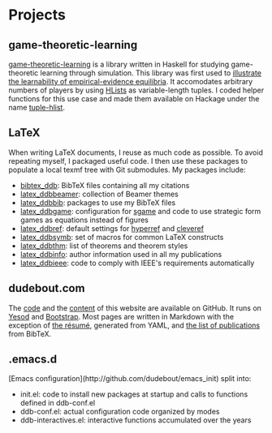 # Projects

## game-theoretic-learning

[game-theoretic-learning](http://github.com/dudebout/game-theoretic-learning) is a library written in Haskell for studying game-theoretic learning through simulation.
This library was first used to [illustrate the learnability of empirical-evidence equilibria](http://github.com/dudebout/cdc_2012_dudebout_shamma/tree/master/simulations).
It accomodates arbitrary numbers of players by using [HLists](http://hackage.haskell.org/package/HList) as variable-length tuples.
I coded helper functions for this use case and made them available on Hackage under the name [tuple-hlist](http://hackage.haskell.org/package/tuple-hlist).

## LaTeX

<div class="meta-p">
  When writing LaTeX documents, I reuse as much code as possible.
  To avoid repeating myself, I packaged useful code.
  I then use these packages to populate a local <span class="filename">texmf</span> tree with Git submodules.
  My packages include:

  + [bibtex_ddb](http://github.com/dudebout/bibtex_ddb): BibTeX files containing all my citations
  + [latex_ddbbeamer](http://github.com/dudebout/latex_ddbbeamer): collection of Beamer themes
  + [latex_ddbbib](http://github.com/dudebout/latex_ddbbib): packages to use my BibTeX files
  + [latex_ddbgame](http://github.com/dudebout/latex_ddbgame): configuration for [sgame](http://www.ctan.org/tex-archive/macros/latex/contrib/sgame) and code to use strategic form games as equations instead of figures
  + [latex_ddbref](http://github.com/dudebout/latex_ddbref): default settings for [hyperref](http://www.ctan.org/tex-archive/macros/latex/contrib/hyperref) and [cleveref](http://www.ctan.org/tex-archive/macros/latex/contrib/cleveref)
  + [latex_ddbsymb](http://github.com/dudebout/latex_ddbsymb): set of macros for common LaTeX constructs
  + [latex_ddbthm](http://github.com/dudebout/latex_ddbthm): list of theorems and theorem styles
  + [latex_ddbinfo](http://github.com/dudebout/latex_ddbinfo): author information used in all my publications
  + [latex_ddbieee](http://github.com/dudebout/latex_ddbieee): code to comply with IEEE's requirements automatically

</div>


## dudebout.com

The [code](http://github.com/dudebout/dudeboutdotcom) and the [content](http://github.com/dudebout/dudeboutdotcom_content) of this website are available on GitHub.
It runs on [Yesod](http://yesodweb.com) and [Bootstrap](http://twitter.github.com/bootstrap).
Most pages are written in Markdown with the exception of [the résumé](resume), generated from YAML, and [the list of publications](publications) from BibTeX.


## .emacs.d

<div class="meta-p">
  [Emacs configuration](http://github.com/dudebout/emacs_init) split into:

  + <span class="filename">init.el</span>: code to install new packages at startup and calls to functions defined in <span class="filename">ddb-conf.el</span>
  + <span class="filename">ddb-conf.el</span>: actual configuration code organized by modes
  + <span class="filename">ddb-interactives.el</span>: interactive functions accumulated over the years

</div>
